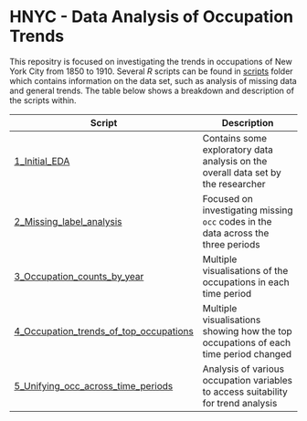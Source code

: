 # HNYC - Data Analysis of Occupation Trends

This repositry is focused on investigating the trends in occupations of New York City from 1850 to 1910. Several _R_ scripts can be found in [scripts](/Scripts) folder which contains information on the data set, such as analysis of missing data and general trends. The table below shows a breakdown and description of the scripts within.



| Script | Description |
| ---------- | ---------- |
| [1_Initial_EDA](https://htmlpreview.github.io/?https://github.com/CenterForSpatialResearch/hnyc_occupations/blob/master/Scripts/1_Initial_EDA.html) | Contains some exploratory data analysis on the overall data set by the researcher |
| [2_Missing_label_analysis](https://htmlpreview.github.io/?https://github.com/CenterForSpatialResearch/hnyc_occupations/blob/master/Scripts/2_Missing_label_analysis.html) | Focused on investigating missing `occ` codes in the data across the three periods
| [3_Occupation_counts_by_year](https://htmlpreview.github.io/?https://github.com/CenterForSpatialResearch/hnyc_occupations/blob/master/Scripts/3_Occupation_counts_by_year.html) | Multiple visualisations of the occupations in each time period |
| [4_Occupation_trends_of_top_occupations](https://htmlpreview.github.io/?https://github.com/CenterForSpatialResearch/hnyc_occupations/blob/master/Scripts/4_Occupation_trends_of_top_occupations.html) | Multiple visualisations showing how the top occupations of each time period changed |
| [5_Unifying_occ_across_time_periods](https://htmlpreview.github.io/?https://github.com/CenterForSpatialResearch/hnyc_occupations/blob/master/Scripts/5_Unifying_occ_across_time_periods.html) | Analysis of various occupation variables to access suitability for trend analysis |
